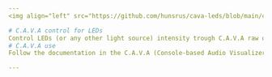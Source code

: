 ```yaml
---
<img align="left" src="https://github.com/hunsrus/cava-leds/blob/main/cava-led.png" width="156px">

# C.A.V.A control for LEDs
Control LEDs (or any other light source) intensity trough C.A.V.A raw output and Arduino.
# C.A.V.A use
Follow the documentation in the C.A.V.A (Console-based Audio Visualizer for ALSA) project [GitHub page](https://github.com/karlstav/cava) to understand and install it.

---
```

